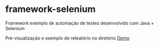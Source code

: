 # framework-selenium
Framework exemplo de automação de testes desenvolvido com Java + Selenium

Pré-visualização e exemplo de releatório no diretório [Demo](https://github.com/notfounnd/framework-selenium/tree/master/Demo)
